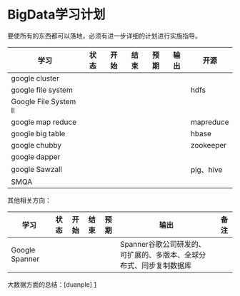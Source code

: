 # BigData学习计划

要使所有的东西都可以落地，必须有进一步详细的计划进行实施指导。

|学习|状态|开始|结束|预期|输出|开源|
|---|---|---|---|---|---|---|
|google cluster|||||||
|google file system||||||hdfs|
|Google File System II|||||
|google map reduce||||||mapreduce|
|google big table||||||hbase|
|google chubby ||||||zookeeper|
|google dapper|||||||
|google Sawzall||||||pig、hive|
|SMQA|||||||


其他相关方向：

|学习|状态|开始|结束|预期|输出|备注|
|---|---|---|---|---|---|---|
|Google Spanner|||||Spanner谷歌公司研发的、可扩展的、多版本、全球分布式、同步复制数据库|



大数据方面的总结：[duanple] [1]

[1]: http://duanple.blog.163.com/blog/static/709717672011330101333271/ "duanple"